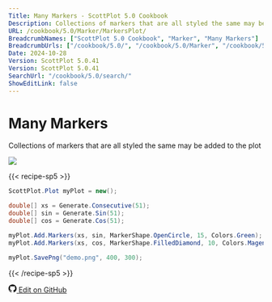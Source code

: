 ```yaml
---
Title: Many Markers - ScottPlot 5.0 Cookbook
Description: Collections of markers that are all styled the same may be added to the plot
URL: /cookbook/5.0/Marker/MarkersPlot/
BreadcrumbNames: ["ScottPlot 5.0 Cookbook", "Marker", "Many Markers"]
BreadcrumbUrls: ["/cookbook/5.0/", "/cookbook/5.0/Marker", "/cookbook/5.0/Marker/MarkersPlot"]
Date: 2024-10-28
Version: ScottPlot 5.0.41
Version: ScottPlot 5.0.41
SearchUrl: "/cookbook/5.0/search/"
ShowEditLink: false
---
```


# Many Markers


Collections of markers that are all styled the same may be added to the plot

[![](/cookbook/5.0/images/MarkersPlot.png?241027220842)](/cookbook/5.0/images/MarkersPlot.png?241027220842)

{{< recipe-sp5 >}}

```cs
ScottPlot.Plot myPlot = new();

double[] xs = Generate.Consecutive(51);
double[] sin = Generate.Sin(51);
double[] cos = Generate.Cos(51);

myPlot.Add.Markers(xs, sin, MarkerShape.OpenCircle, 15, Colors.Green);
myPlot.Add.Markers(xs, cos, MarkerShape.FilledDiamond, 10, Colors.Magenta);

myPlot.SavePng("demo.png", 400, 300);

```

{{< /recipe-sp5 >}}

<a href='https://github.com/ScottPlot/ScottPlot/blob/main/src/ScottPlot5/ScottPlot5%20Cookbook/Recipes/PlotTypes/Marker.cs'><svg xmlns="http://www.w3.org/2000/svg" width="16" height="16" fill="currentColor" class="mb-1 bi bi-github" viewBox="0 0 16 16">
  <path d="M8 0C3.58 0 0 3.58 0 8c0 3.54 2.29 6.53 5.47 7.59.4.07.55-.17.55-.38 0-.19-.01-.82-.01-1.49-2.01.37-2.53-.49-2.69-.94-.09-.23-.48-.94-.82-1.13-.28-.15-.68-.52-.01-.53.63-.01 1.08.58 1.23.82.72 1.21 1.87.87 2.33.66.07-.52.28-.87.51-1.07-1.78-.2-3.64-.89-3.64-3.95 0-.87.31-1.59.82-2.15-.08-.2-.36-1.02.08-2.12 0 0 .67-.21 2.2.82.64-.18 1.32-.27 2-.27s1.36.09 2 .27c1.53-1.04 2.2-.82 2.2-.82.44 1.1.16 1.92.08 2.12.51.56.82 1.27.82 2.15 0 3.07-1.87 3.75-3.65 3.95.29.25.54.73.54 1.48 0 1.07-.01 1.93-.01 2.2 0 .21.15.46.55.38A8.01 8.01 0 0 0 16 8c0-4.42-3.58-8-8-8"/>
</svg> Edit on GitHub</a>

